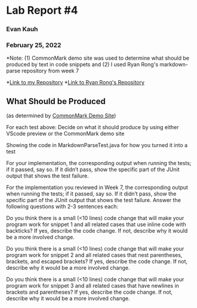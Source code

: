 # Lab Report #4
### Evan Kauh
### February 25, 2022

*Note: (1) CommonMark demo site was used to determine what should be produced by text in code snippets and (2) I used Ryan Rong's markdown-parse repository from week 7

*[Link to my Repository](https://github.com/evanykauh/markdown-parse)
*[Link to Ryan Rong's Repository](https://github.com/RyanRongY/markdown-parse)


## What Should be Produced
(as determined by [CommonMark Demo Site](https://spec.commonmark.org/dingus/))




For each test above:
Decide on what it should produce by using either VScode preview or the CommonMark demo site

Showing the code in MarkdownParseTest.java for how you turned it into a test

For your implementation, the corresponding output when running the tests; if it passed, say so. If it didn’t pass, show the specific part of the JUnit output that shows the test failure.



For the implementation you reviewed in Week 7, the corresponding output when running the tests; if it passed, say so. If it didn’t pass, show the specific part of the JUnit output that shows the test failure.
Answer the following questions with 2-3 sentences each:

Do you think there is a small (<10 lines) code change that will make your program work for snippet 1 and all related cases that use inline code with backticks? If yes, describe the code change. If not, describe why it would be a more involved change.

Do you think there is a small (<10 lines) code change that will make your program work for snippet 2 and all related cases that nest parentheses, brackets, and escaped brackets? If yes, describe the code change. If not, describe why it would be a more involved change.

Do you think there is a small (<10 lines) code change that will make your program work for snippet 3 and all related cases that have newlines in brackets and parentheses? If yes, describe the code change. If not, describe why it would be a more involved change.